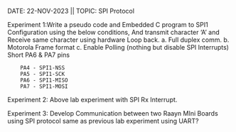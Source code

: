 DATE: 22-NOV-2023 || TOPIC: SPI Protocol

Experiment 1:Write a pseudo code and Embedded C program to SPI1 Configuration using the below conditions,
	And transmit character ‘A’ and Receive same character using hardware Loop back.
	a. Full duplex comm.
	b. Motorola Frame format
	c. Enable Polling (nothing but disable SPI Interrupts)
		Short PA6 & PA7 pins

		PA4 - SPI1-NSS
		PA5 - SPI1-SCK
		PA6 - SPI1-MISO
		PA7 - SPI1-MOSI

Experiment 2:  Above lab experiment with SPI Rx Interrupt. 

Experiment 3: Develop Communication between two Raayn MIni Boards using SPI protocol same as previous lab experiment using UART?
